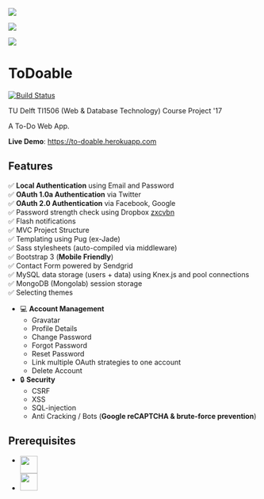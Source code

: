 ![](http://i.imgur.com/R0I0TIp.png)

![](http://i.imgur.com/9pm31jv.png)

![](http://i.imgur.com/qN2wDCN.png)

ToDoable
=======================
[![Build Status](https://travis-ci.com/elarb/ToDo-App.svg?token=T3DvYLyn6TfxmknUsrTx&branch=master)](https://travis-ci.com/elarb/ToDo-App) 

TU Delft TI1506 (Web & Database Technology) Course Project '17

A To-Do Web App.

**Live Demo**: https://to-doable.herokuapp.com

Features
--------


:white_check_mark: **Local Authentication** using Email and Password	    
:white_check_mark: **OAuth 1.0a Authentication** via Twitter	    
:white_check_mark: **OAuth 2.0 Authentication** via Facebook, Google	    
:white_check_mark: Password strength check using Dropbox [zxcvbn](https://github.com/dropbox/zxcvbn)	    
:white_check_mark: Flash notifications	    
:white_check_mark: MVC Project Structure	    
:white_check_mark: Templating using Pug (ex-Jade)	    
:white_check_mark: Sass stylesheets (auto-compiled via middleware)          	
:white_check_mark: Bootstrap 3 (**Mobile Friendly**)		    
:white_check_mark: Contact Form powered by Sendgrid		    
:white_check_mark: MySQL data storage (users + data) using Knex.js and pool connections	        	
:white_check_mark: MongoDB (Mongolab) session storage	    
:white_check_mark: Selecting themes	    
-  :computer: **Account Management**
    - Gravatar
    - Profile Details
    - Change Password
    - Forgot Password
    - Reset Password
    - Link multiple OAuth strategies to one account
    - Delete Account 	    
- :lock: **Security**
    - CSRF 
    - XSS
    - SQL-injection
    - Anti Cracking / Bots (**Google reCAPTCHA & brute-force prevention**)

Prerequisites
-------------

- [<img src="https://nodejs.org/static/apple-touch-icon.png" align="top" height="35px">](http://nodejs.org)
- [<img src="https://upload.wikimedia.org/wikipedia/en/thumb/6/62/MySQL.svg/640px-MySQL.svg.png" height="35px">](https://www.mysql.com/)

